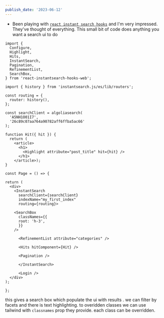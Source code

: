 ```yaml
---
publish_date: '2023-06-12'
---
```

- Been playing with [`react instant search hooks`](https://www.algolia.com/doc/guides/building-search-ui/widgets/customize-an-existing-widget/react-hooks/) and I'm very impressed. They've thought of everything. This small bit of code does anything you want a search ui to do

```tsx
import {
  Configure,
  Highlight,
  Hits,
  InstantSearch,
  Pagination,
  RefinementList,
  SearchBox,
} from 'react-instantsearch-hooks-web';

import { history } from 'instantsearch.js/es/lib/routers';

const routing = {
  router: history(),
};

const searchClient = algoliasearch(
  'A5NH1O01I7',
  '26c89c07aa764a90782aff6ffba5ac66'
);

function Hit({ hit }) {
  return (
    <article>
      <h1>
        <Highlight attribute="post_title" hit={hit} />
      </h1>
    </article>);
}

const Page = () => {

return (
  <div>
    <InstantSearch
      searchClient={searchClient}
      indexName="my_first_index"
      routing={routing}>    
    
    <SearchBox
      classNames={{
      root: 'h-3',
      }}
    />
    
      <RefinementList attribute="categories" />
      
      <Hits hitComponent={Hit} />
      
      <Pagination />
      
      </InstantSearch>
  
      <Login />
  </div>
);

};
```

this gives a search box which populate the ui with results . we can filter by facets and there is text highlighting.  to overidden classes we can use tailwind with `classnames` prop they provide. each class can be overridden.

